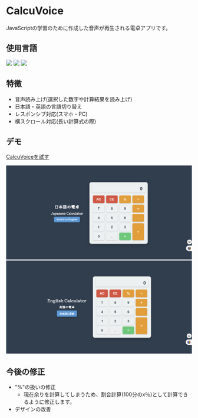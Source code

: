 ﻿# CalcuVoice

JavaScriptの学習のために作成した音声が再生される電卓アプリです。

## 使用言語
<p align="left">
    <img src="https://img.shields.io/badge/-Html5-E34F26.svg?logo=html5&style=for-the-badge">
    <img src="https://img.shields.io/badge/-Css3-1572B6.svg?logo=css3&style=for-the-badge">
    <img src="https://img.shields.io/badge/-Javascript-F7DF1E.svg?logo=javascript&style=for-the-badge">
</p>

## 特徴

- 音声読み上げ(選択した数字や計算結果を読み上げ)
- 日本語・英語の言語切り替え
- レスポンシブ対応(スマホ・PC)
- 横スクロール対応(長い計算式の際)

## デモ
[CalcuVoiceを試す](https://tagra-git.github.io/CalcuVoice/)

![img_jp](https://github.com/tagra-git/CalcuVoice/blob/910c6d3cc33231c69439ddbe3a79da711acc319b/CalcuVoice_jp.png)
![img_en](https://github.com/tagra-git/CalcuVoice/blob/910c6d3cc33231c69439ddbe3a79da711acc319b/CalcuVoice_en.png)

## 今後の修正

- "%"の扱いの修正
    - 現在余りを計算してしまうため、割合計算(100分のx％)として計算できるように修正します。
- デザインの改善

